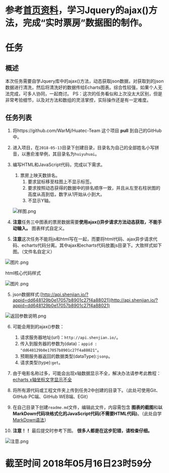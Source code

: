 # 参考[首页资料](https://github.com/WarMj/Huatec-Team)，学习Jquery的ajax()方法，完成“实时票房”数据图的制作。
# 任务
## 概述
本次任务需要自学Jquery库中的ajax()方法，动态获取json数据，对获取到的json数据进行清洗，然后将清洗好的数据传给Echarts图表。综合性较强，如果个人无法完成，可多人协同，一起商讨。
PS：这次的任务看似和上次没太大区别，但是非常考验细节，以及对方法和数组的灵活掌控，实际操作还是有一定难度。
## 任务列表
1. 将https://github.com/WarMj/Huatec-Team 这个项目 **pull** 到自己的GitHub中。
2. 进入项目，在`2018-05-13`目录下创建目录，目录名为自己的全部姓名小写拼音，以惠俞淮举例，其目录名为`huiyuhuai`。
3. 编写HTML和JavaScript代码，完成以下需求。

    1. 票房上映天数排名。
        1. 要求鼠标移至柱图上不显示标签。
        2. 要求按照动态获得的数据中的排名顺序一致，并且从左至右柱状图的高度从高到低，数字从1开始从小到大。
        3. 不显示Y轴。
        
    ![样图.png](https://upload-images.jianshu.io/upload_images/2864463-b9ab694ae0e1c291.png?imageMogr2/auto-orient/strip%7CimageView2/2/w/1240)
       
4. **注意**任务三中图表的票房数据需要**使用ajax()异步请求方法动态获取，不能手动输入。** 图表样式自定义。
5. **注意**这次任务不能将js和html写在一起，而要将html代码、ajax异步请求代码、echarts代码分离。其中ajax和echarts代码放置js目录下。大致样式如下图。（文件名自定义）

![图片.png](https://upload-images.jianshu.io/upload_images/2864463-bfe13c7e92a90786.png?imageMogr2/auto-orient/strip%7CimageView2/2/w/1240)

html核心代码样式

![图片.png](https://upload-images.jianshu.io/upload_images/2864463-62e862614c48902a.png?imageMogr2/auto-orient/strip%7CimageView2/2/w/1240)

5. json数据样式:[http://api.shenjian.io/?appid=dd648129b0e17057b8901c27f4a88021](http://api.shenjian.io/?appid=dd648129b0e17057b8901c27f4a88021)

![返回参数说明.png](https://upload-images.jianshu.io/upload_images/2864463-f6632b79d37d7a7d.png?imageMogr2/auto-orient/strip%7CimageView2/2/w/1240)

6. 可能会用到的ajax()参数：

	1. 请求服务器地址(url)：`http://api.shenjian.io/`。
	2. 传入到服务器的参数为(data)：`appid : "dd648129b0e17057b8901c27f4a88021"`。
	3. 预期服务器返回的数据类型(dataType):`jsonp`。
	4. 请求类型(type):`get`。

7. 由于电影名称过多，可能会出现x轴数据显示不全，解决办法请参考此教程：[echarts x轴坐标文字显示不全](https://blog.csdn.net/wu920604/article/details/53332520)
8. 将所有源代码或工程文件夹上传到任务2中创建的目录下。（此处可使用Git、GitHub PC端、GitHub WEB端、EGit）
9. 在自己目录下创建`readme.md`文件，编辑此文件，内容需包含 **图表的截图**和**以MarkDown代码块格式化的JavaScript代码(不需要HTML代码)**。（此处自学[MarkDown语法](http://wowubuntu.com/markdown/)）
10. **注意！！** 最后提交时参考下图。 **很多人都是在这步犯错，请检查仔细。**

![注意.png](https://upload-images.jianshu.io/upload_images/2864463-6f01a72f8d759c3a.png?imageMogr2/auto-orient/strip%7CimageView2/2/w/1240)

# 截至时间 2018年05月16日23时59分
